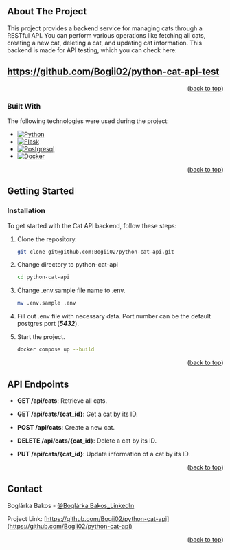<a name="readme-top"></a>

<!-- PROJECT LOGO -->
<br />

<!-- ABOUT THE PROJECT -->

## About The Project

This project provides a backend service for managing cats through a RESTful API. You can perform various operations like fetching all cats, creating a new cat, deleting a cat, and updating cat information. This backend is made for API testing, which you can check here: <h2>https://github.com/Bogii02/python-cat-api-test</h2>

<p align="right">(<a href="#readme-top">back to top</a>)</p>

### Built With

The following technologies were used during the project:

* [![Python][Python]][Python-url]
* [![Flask][Flask]][Flask-url]
* [![Postgresql][Postgres]][Postgres-url]
* [![Docker][Docker]][Docker-url]


<p align="right">(<a href="#readme-top">back to top</a>)</p>

<!-- GETTING STARTED -->

## Getting Started

### Installation

To get started with the Cat API backend, follow these steps:

1. Clone the repository.
   ```sh
   git clone git@github.com:Bogii02/python-cat-api.git
   ```
2. Change directory to python-cat-api
   ```sh
   cd python-cat-api
   ```
3. Change .env.sample file name to .env.
   ```sh
   mv .env.sample .env
   ```
4. Fill out .env file with necessary data. Port number can be the default postgres port (***5432***).

5. Start the project.
   ```sh
   docker compose up --build
   ```

<p align="right">(<a href="#readme-top">back to top</a>)</p>

<!-- FEATURES -->

## API Endpoints

- **GET /api/cats**: Retrieve all cats.

- **GET /api/cats/{cat_id}**: Get a cat by its ID.

- **POST /api/cats**: Create a new cat.

- **DELETE /api/cats/{cat_id}**: Delete a cat by its ID.

- **PUT /api/cats/{cat_id}**: Update information of a cat by its ID.

<p align="right">(<a href="#readme-top">back to top</a>)</p>

<!-- CONTACT -->

## Contact

Boglárka Bakos - [@Boglárka Bakos_LinkedIn](https://linkedin.com/in/boglarka-bakos)

Project Link: [https://github.com/Bogii02/python-cat-api](https://github.com/Bogii02/python-cat-api)

<p align="right">(<a href="#readme-top">back to top</a>)</p>


[Python]: https://img.shields.io/badge/python-3670A0?style=for-the-badge&logo=python&logoColor=ffdd54
[Python-url]: https://www.python.org

[Flask]: https://img.shields.io/badge/flask-%23000.svg?style=for-the-badge&logo=flask&logoColor=white
[Flask-url]: https://flask.palletsprojects.com/en/3.0.x/

[Postgres]: https://img.shields.io/badge/postgres-%23316192.svg?style=for-the-badge&logo=postgresql&logoColor=white
[Postgres-url]: https://www.postgresql.org

[Docker]: https://img.shields.io/badge/docker-%230db7ed.svg?style=for-the-badge&logo=docker&logoColor=white
[Docker-url]: https://www.docker.com
